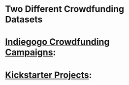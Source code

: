 # Two Different Crowdfunding Datasets

# [Indiegogo Crowdfunding Campaigns](https://www.kaggle.com/datasets/quentinmcteer/indiegogo-crowdfunding-data):



# [Kickstarter Projects](https://www.kaggle.com/datasets/ulrikthygepedersen/kickstarter-projects?resource=download):

